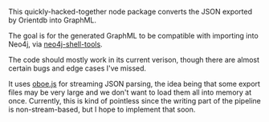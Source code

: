 This quickly-hacked-together node package converts the JSON exported by Orientdb into GraphML.

The goal is for the generated GraphML to be compatible with importing into Neo4j, via [neo4j-shell-tools](https://github.com/jexp/neo4j-shell-tools).

The code should mostly work in its current verison, though there are almost certain bugs and edge cases I've missed.

It uses [oboe.js](http://oboejs.com/) for streaming JSON parsing, the idea being that some export files may be very large and we don't want to load them all into memory at once.
Currently, this is kind of pointless since the writing part of the pipeline is non-stream-based, but I hope to implement that soon.
